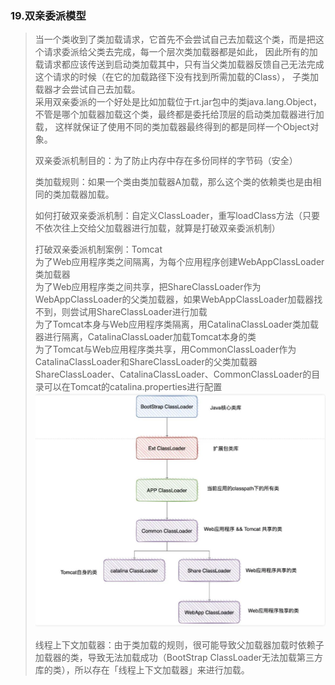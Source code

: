 ### 19.双亲委派模型
> 当一个类收到了类加载请求，它首先不会尝试自己去加载这个类，而是把这个请求委派给父类去完成，每一个层次类加载器都是如此，
> 因此所有的加载请求都应该传送到启动类加载其中，只有当父类加载器反馈自己无法完成这个请求的时候（在它的加载路径下没有找到所需加载的Class），
> 子类加载器才会尝试自己去加载。                   
> 采用双亲委派的一个好处是比如加载位于rt.jar包中的类java.lang.Object，不管是哪个加载器加载这个类，最终都是委托给顶层的启动类加载器进行加载，
> 这样就保证了使用不同的类加载器最终得到的都是同样一个Object对象。           
>       
>双亲委派机制目的：为了防止内存中存在多份同样的字节码（安全）                     
>       
>类加载规则：如果一个类由类加载器A加载，那么这个类的依赖类也是由相同的类加载器加载。                         
>               
>如何打破双亲委派机制：自定义ClassLoader，重写loadClass方法（只要不依次往上交给父加载器进行加载，就算是打破双亲委派机制）                             
>                       
>打破双亲委派机制案例：Tomcat                  
 为了Web应用程序类之间隔离，为每个应用程序创建WebAppClassLoader类加载器                  
 为了Web应用程序类之间共享，把ShareClassLoader作为WebAppClassLoader的父类加载器，如果WebAppClassLoader加载器找不到，则尝试用ShareClassLoader进行加载                       
 为了Tomcat本身与Web应用程序类隔离，用CatalinaClassLoader类加载器进行隔离，CatalinaClassLoader加载Tomcat本身的类                         
 为了Tomcat与Web应用程序类共享，用CommonClassLoader作为CatalinaClassLoader和ShareClassLoader的父类加载器                         
 ShareClassLoader、CatalinaClassLoader、CommonClassLoader的目录可以在Tomcat的catalina.properties进行配置
> ![classloader3](http://github.com/xidianlina/practice/raw/master//java_practice/topic/picture/classloader3.png)                                                                           
>                       
>线程上下文加载器：由于类加载的规则，很可能导致父加载器加载时依赖子加载器的类，导致无法加载成功（BootStrap ClassLoader无法加载第三方库的类），所以存在「线程上下文加载器」来进行加载。                                    
